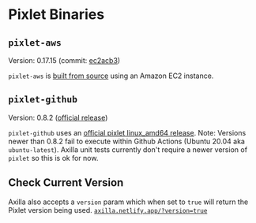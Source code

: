 # Pixlet Binaries

## `pixlet-aws`

Version: 0.17.15 (commit: [ec2acb3](https://github.com/tidbyt/pixlet/commit/ec2acb3968d0038ae7d22999f18ea7f1d700227e))

`pixlet-aws` is [built from source](https://github.com/tidbyt/pixlet/blob/2eaa1e34257b954a778a7878e21d9837e3befb52/BUILD.md) using an Amazon EC2 instance.

## `pixlet-github`

Version: 0.8.2 ([official release](https://github.com/tidbyt/pixlet/releases))

`pixlet-github` uses an [official pixlet linux_amd64 release](https://github.com/tidbyt/pixlet/releases). Note: Versions newer than 0.8.2 fail to execute within Github Actions (Ubuntu 20.04 aka `ubuntu-latest`). Axilla unit tests currently don't require a newer version of `pixlet` so this is ok for now.

## Check Current Version

Axilla also accepts a `version` param which when set to `true` will return the Pixlet version being used. [`axilla.netlify.app/?version=true`](https://axilla.netlify.app/?version=true)
